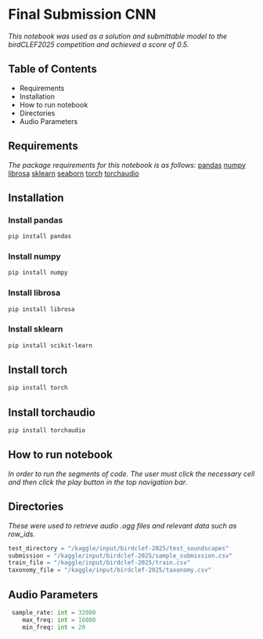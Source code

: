 # Final Submission CNN
*This notebook was used as a solution and submittable model to the birdCLEF2025 competition and achieved a score of 0.5.*

## Table of Contents
- Requirements
- Installation
- How to run notebook
- Directories
- Audio Parameters



## Requirements
*The package requirements for this notebook is as follows:*
[pandas](https://pypi.org/project/pandas/)
[numpy](https://pypi.org/project/numpy/)
[librosa](https://pypi.org/project/librosa/)
[sklearn](https://pypi.org/project/scikit-learn/)
[seaborn](https://pypi.org/project/seaborn/)
[torch](https://pypi.org/project/torch/)
[torchaudio](https://pypi.org/project/torchaudio/)


## Installation

### Install pandas

```bash
pip install pandas
```

### Install numpy

```bash
pip install numpy
```

### Install librosa

```bash
pip install librosa
```


### Install sklearn

```bash
pip install scikit-learn
```


## Install torch
```bash
pip install torch
```

## Install torchaudio

```bash
pip install torchaudio
```

## How to run notebook
*In order to run the segments of code. The user must click the necessary cell and then click the play button in the top navigation bar.*

## Directories
*These were used to retrieve audio .ogg files and relevant data such as row_ids.*

```python
test_directory = "/kaggle/input/birdclef-2025/test_soundscapes"
submission = "/kaggle/input/birdclef-2025/sample_submission.csv"
train_file = "/kaggle/input/birdclef-2025/train.csv"
taxonomy_file = "/kaggle/input/birdclef-2025/taxonomy.csv"

```

## Audio Parameters

```python
 sample_rate: int = 32000
    max_freq: int = 16000
    min_freq: int = 20
```
